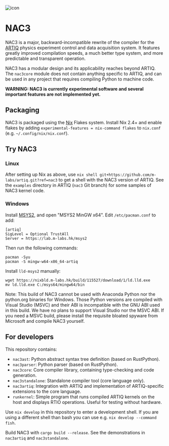 ![icon](https://git.m-labs.hk/M-Labs/nac3/raw/branch/master/nac3.svg)

# NAC3

NAC3 is a major, backward-incompatible rewrite of the compiler for the [ARTIQ](https://m-labs.hk/artiq) physics experiment control and data acquisition system. It features greatly improved compilation speeds, a much better type system, and more predictable and transparent operation.

NAC3 has a modular design and its applicability reaches beyond ARTIQ. The ``nac3core`` module does not contain anything specific to ARTIQ, and can be used in any project that requires compiling Python to machine code.

**WARNING: NAC3 is currently experimental software and several important features are not implemented yet.**

## Packaging

NAC3 is packaged using the [Nix](https://nixos.org) Flakes system. Install Nix 2.4+ and enable flakes by adding ``experimental-features = nix-command flakes`` to ``nix.conf`` (e.g. ``~/.config/nix/nix.conf``).

## Try NAC3

### Linux

After setting up Nix as above, use ``nix shell git+https://github.com/m-labs/artiq.git?ref=nac3`` to get a shell with the NAC3 version of ARTIQ. See the ``examples`` directory in ARTIQ (``nac3`` Git branch) for some samples of NAC3 kernel code.

### Windows

Install [MSYS2](https://www.msys2.org/), and open "MSYS2 MinGW x64". Edit ``/etc/pacman.conf`` to add:
```
[artiq]
SigLevel = Optional TrustAll
Server = https://lab.m-labs.hk/msys2
```

Then run the following commands:
```
pacman -Syu
pacman -S mingw-w64-x86_64-artiq
```

Install ``lld-msys2`` manually:
```
wget https://nixbld.m-labs.hk/build/115527/download/1/ld.lld.exe
mv ld.lld.exe C:/msys64/mingw64/bin
```

Note: This build of NAC3 cannot be used with Anaconda Python nor the python.org binaries for Windows. Those Python versions are compiled with Visual Studio (MSVC) and their ABI is incompatible with the GNU ABI used in this build. We have no plans to support Visual Studio nor the MSVC ABI. If you need a MSVC build, please install the requisite bloated spyware from Microsoft and compile NAC3 yourself.

## For developers

This repository contains:
- ``nac3ast``: Python abstract syntax tree definition (based on RustPython).
- ``nac3parser``: Python parser (based on RustPython).
- ``nac3core``: Core compiler library, containing type-checking and code generation.
- ``nac3standalone``: Standalone compiler tool (core language only).
- ``nac3artiq``: Integration with ARTIQ and implementation of ARTIQ-specific extensions to the core language.
- ``runkernel``: Simple program that runs compiled ARTIQ kernels on the host and displays RTIO operations. Useful for testing without hardware.

Use ``nix develop`` in this repository to enter a development shell.
If you are using a different shell than bash you can use e.g. ``nix develop --command fish``.

Build NAC3 with ``cargo build --release``. See the demonstrations in ``nac3artiq`` and ``nac3standalone``.
